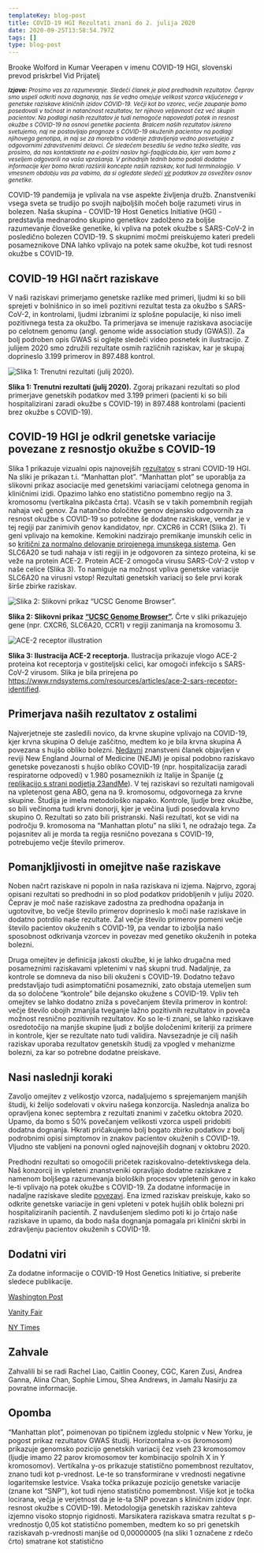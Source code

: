 ```yaml
---
templateKey: blog-post
title: COVID-19 HGI Rezultati znani do 2. julija 2020
date: 2020-09-25T13:58:54.797Z
tags: []
type: blog-post
---
```


Brooke Wolford in Kumar Veerapen v imenu COVID-19 HGI, slovenski prevod priskrbel Vid Prijatelj


<small>
<em>
<strong>Izjava:</strong> Prosimo vas za razumevanje. Sledeči članek je plod predhodnih rezultatov. Čeprav smo uspeli odkriti nova dognanja, nas še vedno omejuje velikost vzorca vključenega v genetske raziskave kliničnih izidov COVID-19. Večji kot bo vzorec, večje zaupanje bomo posedovali v točnost in natančnost rezultatov, ter njihovo veljavnost čez več skupin pacientov. Na podlagi naših rezultatov je tudi nemogoče napovedati potek in resnost okužbe s COVID-19 na osnovi genetike pacienta. Bralcem naših rezultatov iskreno svetujemo, naj ne postavljajo prognoze s COVID-19 okuženih pacientov na podlagi njihovega genotipa, in naj se za morebitno vodenje zdravljenja vedno posvetujejo z odgovornimi zdravstvenimi delavci. Če sledečem besedilu še vedno težko sledite, vas prosimo, da nas kontaktirate na e-poštni naslov hgi-faq@icda.bio, kjer vam bomo z veseljem odgovorili na vaša vprašanja. V prihodnjih tednih bomo podali dodatne informacije kjer bomo hkrati razširili koncepte naših raziskav, kot tudi terminologijo. V vmesnem obdobju vas pa vabimo, da si ogledate sledeči  <a href="https://medlineplus.gov/genetics/understanding/" target="_blank" rel="noopener noreferrer">vir</a> podatkov za osvežitev osnov genetike.
</em>
</small>

COVID-19 pandemija je vplivala na vse aspekte življenja družb. Znanstveniki vsega sveta se trudijo po svojih najboljših močeh bolje razumeti virus in bolezen. Naša skupina - COVID-19 Host Genetics Initiative (HGI) - predstavlja mednarodno skupino genetikov zadolženo za boljše razumevanje človeške genetike, ki vpliva na potek okužbe s SARS-CoV-2 in posledično bolezen COVID-19. S skupnimi močmi preiskujemo kateri predeli posameznikove DNA lahko vplivajo na potek same okužbe, kot tudi resnost okužbe s COVID-19.

## COVID-19 HGI načrt raziskave

V naši raziskavi primerjamo genetske razlike med primeri, ljudmi ki so bili sprejeti v bolnišnico in so imeli pozitivni rezultat testa za okužbo s SARS-CoV-2, in kontrolami, ljudmi izbranimi iz splošne populacije, ki niso imeli pozitivnega testa za okužbo. Ta primerjava se imenuje raziskava asociacije po celotnem genomu (angl. genome wide association study (GWAS)). Za bolj podroben opis GWAS si oglejte sledeči video posnetek in ilustracijo. Z julijem 2020 smo združili rezultate osmih različnih raziskav, kar je skupaj doprineslo 3.199 primerov in 897.488 kontrol.


![Slika 1: Trenutni rezultati (julij 2020).](/img/scicomm_blog_post_20200924.png)
<figcaption class="manual-md-inline-caption">
<strong>Slika 1: Trenutni rezultati (julij 2020).</strong> Zgoraj prikazani rezultati so plod primerjave genetskih podatkov med 3.199 primeri (pacienti ki so bili hospitalizirani zaradi okužbe s COVID-19) in 897.488 kontrolami (pacienti brez okužbe s COVID-19).
</figcaption>

## COVID-19 HGI je odkril genetske variacije povezane z resnostjo okužbe s COVID-19

Slika 1 prikazuje vizualni opis najnovejših [rezultatov](/results/r3/) s strani COVID-19 HGI. Na sliki je prikazan t.i. “Manhattan plot”. “Manhattan plot” se uporablja za slikovni prikaz asociacije med genetskimi variacijami celotnega genoma in kliničnimi izidi. Opazimo lahko eno statistično pomembno regijo na 3. kromosomu (vertikalna pikčasta črta). Včasih se v takih pomembnih regijah nahaja več genov. Za natančno določitev genov dejansko odgovornih za resnost okužbe s COVID-19 so potrebne še dodatne raziskave, vendar je v tej regiji par zanimivih genov kandidatov, npr. CXCR6 in CCR1 (Slika 2). Ti geni vplivajo na kemokine. Kemokini nadzirajo premikanje imunskih celic in so [kritični za normalno delovanje prirojenega imunskega sistema](https://www.ncbi.nlm.nih.gov/pmc/articles/PMC4448619/). Gen SLC6A20 se tudi nahaja v isti regiji in je odgovoren za sintezo proteina, ki se veže na protein ACE-2. Protein ACE-2 omogoča virusu SARS-CoV-2 vstop v naše celice (Slika 3). To namiguje na možnost vpliva genetske variacije SLC6A20 na virusni vstop! Rezultati genetskih variacij so šele prvi korak širše zbirke raziskav.


![Slika 2: Slikovni prikaz “UCSC Genome Browser”.](/img/hgt_genome_32a4d_7bc390.jpg)
<figcaption class="manual-md-inline-caption">
<strong>Slika 2: Slikovni prikaz <a href="https://genome.ucsc.edu" target="_blank" rel="noopener noreferrer">“UCSC Genome Browser”</a>.</strong> Črte v sliki prikazujejo gene (npr. CXCR6, SLC6A20, CCR1) v regiji zanimanja na kromosomu 3.
</figcaption>

![ACE-2 receptor illustration](/img/unnamed.png)
<figcaption class="manual-md-inline-caption">
<strong>Slika 3: Ilustracija ACE-2 receptorja.</strong> Ilustracija prikazuje vlogo ACE-2 proteina kot receptorja v gostiteljski celici, kar omogoči infekcijo s SARS-CoV-2 virusom. Slika je bila prirejena po <a href="https://www.rndsystems.com/resources/articles/ace-2-sars-receptor-identified" target="_blank" rel="noopener noreferrer">https://www.rndsystems.com/resources/articles/ace-2-sars-receptor-identified</a>.
</figcaption>

## Primerjava naših rezultatov z ostalimi

Najverjetneje ste zasledili novico, da krvne skupine vplivajo na COVID-19, kjer krvna skupina O deluje zaščitno, medtem ko je bila krvna skupina A povezana s hujšo obliko bolezni. [Nedavni](https://www.nejm.org/doi/full/10.1056/NEJMoa2020283) znanstveni članek objavljen v reviji New England Journal of Medicine (NEJM) je opisal podobno raziskavo genetske povezanosti s hujšo obliko COVID-19 (npr. hospitalizacija zaradi respiratorne odpovedi) v 1.980 posameznikih iz Italije in Španije ([z replikacijo s strani podjetja 23andMe](https://www.medrxiv.org/content/10.1101/2020.09.04.20188318v1)). V tej raziskavi so rezultati namigovali na vpletenost gena ABO, gena na 9. kromosomu, odgovornega za krvne skupine. Študija je imela metodološko napako. Kontrole, ljudje brez okužbe, so bili večinoma tudi krvni donorji, kjer je večina ljudi posedovala krvno skupino O. Rezultati so zato bili pristranski. Naši rezultati, kot se vidi na področju 9. kromosoma na “Manhattan plotu” na sliki 1, ne odražajo tega. Za pojasnitev ali je morda ta regija resnično povezana s COVID-19, potrebujemo večje število primerov.

## Pomanjkljivosti in omejitve naše raziskave

Noben načrt raziskave ni popoln in naša raziskava ni izjema. Najprvo, zgoraj opisani rezultati so predhodni in so plod podatkov pridobljenih v juliju 2020. Čeprav je moč naše raziskave zadostna za predhodna opažanja in ugotovitve, bo večje število primerov doprineslo k moči naše raziskave in dodatno potrdilo naše rezultate. Žal večje število primerov pomeni večje število pacientov okuženih s COVID-19, pa vendar to izboljša našo sposobnost odkrivanja vzorcev in povezav med genetiko okuženih in poteka bolezni.

Druga omejitev je definicija jakosti okužbe, ki je lahko drugačna med posameznimi raziskavami vpletenimi v naš skupni trud. Nadaljnje, za kontrole se domneva da niso bili okuženi s COVID-19. Dodatno težavo predstavljajo tudi asimptomatični posamezniki, zato obstaja utemeljen sum da so določene “kontrole” bile dejansko okužene s COVID-19. Vpliv teh omejitev se lahko dodatno zniža s povečanjem števila primerov in kontrol: večje število obojih zmanjša tveganje lažno pozitivnih rezultatov in poveča možnost resnično pozitivnih rezultatov. Ko so le-ti znani, se lahko raziskave osredotočijo na manjše skupine ljudi z boljše določenimi kriteriji za primere in kontrole, kjer se rezultate nato tudi validira. Navsezadnje je cilj naših raziskav uporaba rezultatov genetskih študij za vpogled v mehanizme bolezni, za kar so potrebne dodatne preiskave.

## Nasi naslednji koraki

Zavoljo omejitev z velikostjo vzorca, nadaljujemo s sprejemanjem manjših študij, ki želijo sodelovati v okviru našega konzorcija. Naslednja analiza bo opravljena konec septembra z rezultati znanimi v začetku oktobra 2020. Upamo, da bomo s 50% povečanjem velikosti vzorca uspeli pridobiti dodatna dognanja. Hkrati pričakujemo bolj bogato zbirko podatkov z bolj podrobnimi opisi simptomov in znakov pacientov okuženih s COVID-19. Vljudno ste vabljeni na ponovni ogled najnovejših dognanj v oktobru 2020.

Predhodni rezultati so omogočili pričetek raziskovalno-detektivskega dela. Naš konzorcij in vpleteni znanstveniki opravljajo dodatne raziskave z namenom boljšega razumevanja bioloških procesov vpletenih genov in kako le-ti vplivajo na potek okužbe s COVID-19. Za dodatne informacije in nadaljne raziskave sledite [povezavi](/blog/2020-06-29-in-silico-follow-up-results/). Ena izmed raziskav preiskuje, kako so odkrite genetske variacije in geni vpleteni v potek hujših oblik bolezni pri hospitaliziranih pacientih. Z navdušenjem sledimo poti ki jo črtajo naše raziskave in upamo, da bodo naša dognanja pomagala pri klinični skrbi in zdravljenju pacientov okuženih s COVID-19.


## Dodatni viri

Za dodatne informacije o COVID-19 Host Genetics Initiative, si preberite sledece publikacije.


[Washington Post](https://www.washingtonpost.com/opinions/2020/04/27/covid-19-quickly-kills-some-while-others-dont-show-symptoms-can-genetics-explain-this/)

[Vanity Fair](https://www.vanityfair.com/news/2020/04/genetic-chances-of-dying-from-coronavirus)

[NY Times](https://www.nytimes.com/2020/06/03/health/coronavirus-blood-type-genetics.html)

## Zahvale

Zahvalili bi se radi Rachel Liao, Caitlin Cooney, CGC, Karen Zusi, Andrea Ganna, Alina Chan, Sophie Limou, Shea Andrews, in Jamalu Nasirju za povratne informacije.

## Opomba
“Manhattan plot”, poimenovan po tipičnem izgledu stolpnic v New Yorku, je pogost prikaz rezultatov GWAS študij. Horizontalna x-os (kromosom) prikazuje genomsko pozicijo genetskih variacij čez vseh 23 kromosomov (ljudje imamo 22 parov kromosomov ter kombinacijo spolnih X in Y kromosomov). Vertikalna y-os prikazuje statistično pomembnost rezultatov, znano tudi kot p-vrednost. Le-te so transformirane v vrednosti negativne logaritemske lestvice. Vsaka točka prikazuje pozicijo genetske variacije (znane kot “SNP”), kot tudi njeno statistično pomembnost. Višje kot je točka locirana, večja je verjetnost da je le-ta SNP povezan s kliničnim izidov (npr. resnost okužbe s COVID-19). Metodologija genetskih raziskav zahteva izjemno visoko stopnjo rigidnosti. Marsikatera raziskava smatra rezultat s p-vrednostjo 0,05 kot statistično pomemben, medtem ko so pri genetskih raziskavah p-vrednosti manjše od 0,00000005 (na sliki 1 označene z rdečo črto) smatrane kot statistično
